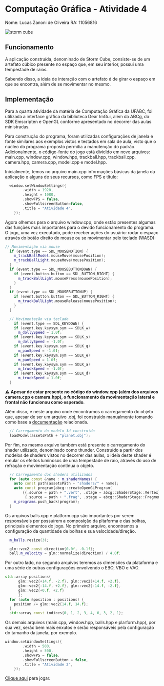 # Computação Gráfica - Atividade 4

Nome: Lucas Zanoni de Oliveira
RA: 11056816

![storm cube](https://user-images.githubusercontent.com/27233049/206914958-d92987e2-8ac7-40bc-9f60-700cb7c725ad.png)

## Funcionamento

A aplicação construída, denominado de Storm Cube, consiste-se de um artefato cúbico presente no espaço que, em seu interior, possui uma tempestade de raios.

Sabendo disso, a ideia de interação com o artefato é de girar o espaço em que se encontra, além de se movimentar no mesmo.

## Implementação

Para a quarta atividade da matéria de Computação Gráfica da UFABC, foi utilizada a interface gráfica da biblioteca Dear ImGui, além da ABCg, do SDK Emscripten e OpenGL conforme apresentado no decorrer das aulas ministradas.

Para construção do programa, foram utilizadas configurações de janela e fonte similares aos exemplos vistos e testados em sala de aula, visto que o núcleo do programa proposto permitia a manutenção do padrão. Adicionalmente, o código-fonte do jogo está dividido em nove arquivos: main.cpp, window.cpp, window.hpp, trackball.hpp, trackball.cpp, camera.hpp, camera.cpp, model.cpp e model.hpp.

Inicialmente, temos no arquivo main.cpp informações básicas da janela da aplicação e alguns de seus recursos, como FPS e título:

```c++
  window.setWindowSettings({
        .width = 1920,
        .height = 1080,
        .showFPS = false,
        .showFullscreenButton=false,
        .title = "Atividade 4", 
    });
```

Agora olhemos para o arquivo window.cpp, onde estão presentes algumas das funções mais importantes para o devido funcionamento do programa. O jogo, uma vez executado, pode receber ações do usuário: rodar o espaço através do botão direito do mouse ou se movimentar pelo teclado (WASD):

```c++
// Movimentação via mouse
  if (event.type == SDL_MOUSEMOTION) {
    m_trackBallModel.mouseMove(mousePosition);
    m_trackBallLight.mouseMove(mousePosition);
  }
  if (event.type == SDL_MOUSEBUTTONDOWN) {    
    if (event.button.button == SDL_BUTTON_RIGHT) {
      m_trackBallLight.mousePress(mousePosition);
    }
  }
  if (event.type == SDL_MOUSEBUTTONUP) {
    if (event.button.button == SDL_BUTTON_RIGHT) {
      m_trackBallLight.mouseRelease(mousePosition);
    }
  }
```

```c++
  // Movimentação via teclado
    if (event.type == SDL_KEYDOWN) {
    if (event.key.keysym.sym == SDLK_w)
      m_dollySpeed = 1.0f;
    if (event.key.keysym.sym == SDLK_s)
      m_dollySpeed = -1.0f;
    if (event.key.keysym.sym == SDLK_q)
      m_panSpeed = -1.0f;
    if (event.key.keysym.sym == SDLK_e)
      m_panSpeed = 1.0f;
    if (event.key.keysym.sym == SDLK_a)
      m_truckSpeed = -1.0f;
    if (event.key.keysym.sym == SDLK_d)
      m_truckSpeed = 1.0f;
  }
```
:warning: **Apesar de estar presente no código do window.cpp (além dos arquivos camera.cpp e camera.hpp), o funcionamento da movimentação lateral e frontal não funcionou como esperado**.

Além disso, é neste arquivo onde encontramos o carregamento do objeto que, apesar de ser um arquivo .obj, foi construído manualmente tomando como base a [documentação](https://www.cs.cmu.edu/~mbz/personal/graphics/obj.html) relacionada.


```c++
  // Carregamento do modelo 3d construido
  loadModel(assetsPath + "planet.obj");
```

Por fim, no mesmo arquivo também está presente o carregamento do shader utilizado, denominado como thunder. Construído a partir dos modelos de shaders vistos no decorrer das aulas, o ideia deste shader é emular os efeitos luminosos de uma tempestade de raio, através do uso de refração e movimentação contínua o objeto.

```c++
  // Carregamento dos shaders utilizados
  for (auto const &name : m_shaderNames) {
    auto const path{assetsPath + "shaders/" + name};
    auto const program{abcg::createOpenGLProgram(
        {{.source = path + ".vert", .stage = abcg::ShaderStage::Vertex},
         {.source = path + ".frag", .stage = abcg::ShaderStage::Fragment}})};
    m_programs.push_back(program);
  }
```

Os arquivos balls.cpp e platform.cpp são importantes por serem responsáveis por possuírem a composição da pltaforma e das bolhas, principais elementos do jogo. No primeiro arquivo, encontramos a configuração da quantidade de bolhas e sua velocidade/direção.

```c++
  m_balls.resize(3);
```

```c++
  glm::vec2 const direction{0.0f, -0.1f};
  ball.m_velocity = glm::normalize(direction) / 4.0f;
```

Por outro lado, no segundo arquivos teremos as dimensões da plataforma e uma série de outras configurações envolvendo o EBO, VBO e VAO.


```c++
std::array positions{
      glm::vec2{+14.f, -2.f}, glm::vec2{+14.f, +2.f},
      glm::vec2{-14.f, +2.f}, glm::vec2{-14.f, -2.f},
      glm::vec2{+0.f, +2.f}
      };
  for (auto &position : positions) {
    position /= glm::vec2{14.f, 14.f};
  }
  std::array const indices{0, 1, 2, 3, 4, 0, 3, 2, 1};
```

Os demais arquivos (main.cpp, window.hpp, balls.hpp e plarform.hpp), por sua vez, serão bem mais enxutos e serão responsáveis pela configuração do tamanho da janela, por exemplo.

```c++
window.setWindowSettings({
        .width = 500,
        .height = 500,
        .showFPS = false,
        .showFullscreenButton = false,
        .title = "Atividade 2",
    });
```

[Clique aqui](https://zzanoni.github.io/computacao_grafica/atividade2/abcg/public/index.html) para jogar. 
